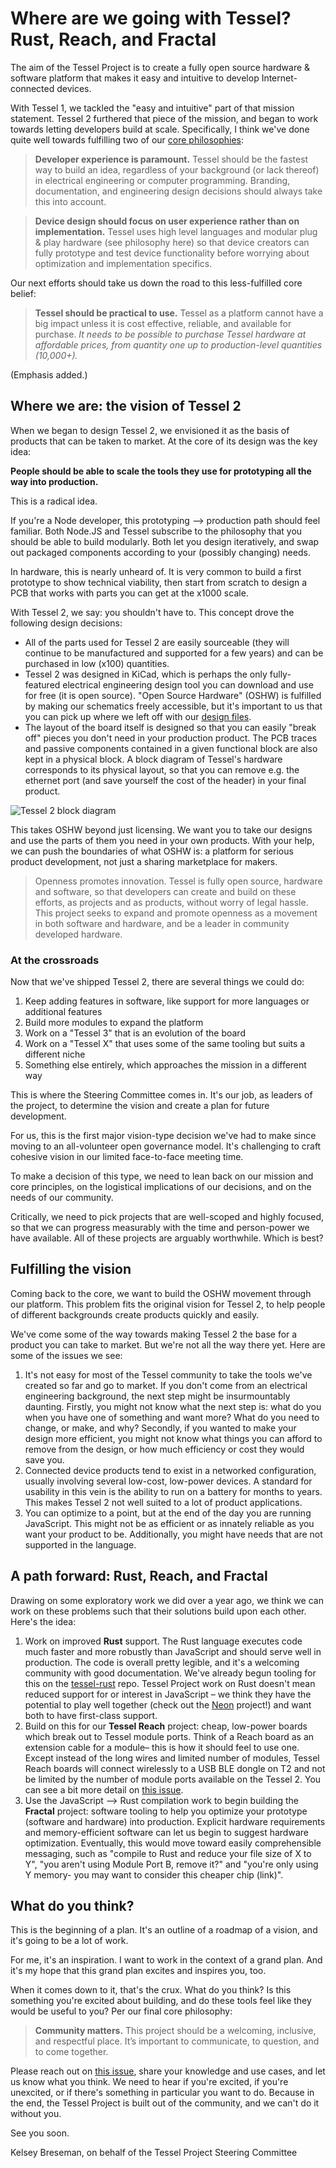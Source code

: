 # Where are we going with Tessel? Rust, Reach, and Fractal

The aim of the Tessel Project is to create a fully open source hardware & software platform that makes it easy and intuitive to develop Internet-connected devices.

With Tessel 1, we tackled the "easy and intuitive" part of that mission statement. Tessel 2 furthered that piece of the mission, and began to work towards letting developers build at scale. Specifically, I think we've done quite well towards fulfilling two of our [core philosophies](https://github.com/tessel/project/blob/master/MISSION.md):

> **Developer experience is paramount.** Tessel should be the fastest way to build an idea, regardless of your background (or lack thereof) in electrical engineering or computer programming. Branding, documentation, and engineering design decisions should always take this into account.

> **Device design should focus on user experience rather than on implementation.** Tessel uses high level languages and modular plug & play hardware (see philosophy here) so that device creators can fully prototype and test device functionality before worrying about optimization and implementation specifics.

Our next efforts should take us down the road to this less-fulfilled core belief:

> **Tessel should be practical to use.** Tessel as a platform cannot have a big impact unless it is cost effective, reliable, and available for purchase. *It needs to be possible to purchase Tessel hardware at affordable prices, from quantity one up to production-level quantities (10,000+).*

(Emphasis added.)

## Where we are: the vision of Tessel 2

When we began to design Tessel 2, we envisioned it as the basis of products that can be taken to market. At the core of its design was the key idea:

**People should be able to scale the tools they use for prototyping all the way into production.**

This is a radical idea.

If you're a Node developer, this prototyping --> production path should feel familiar. Both Node.JS and Tessel subscribe to the philosophy that you should be able to build modularly. Both let you design iteratively, and swap out packaged components according to your (possibly changing) needs.

In hardware, this is nearly unheard of. It is very common to build a first prototype to show technical viability, then start from scratch to design a PCB that works with parts you can get at the x1000 scale.

With Tessel 2, we say: you shouldn't have to. This concept drove the following design decisions:

* All of the parts used for Tessel 2 are easily sourceable (they will continue to be manufactured and supported for a few years) and can be purchased in low (x100) quantities.
* Tessel 2 was designed in KiCad, which is perhaps the only fully-featured electrical engineering design tool you can download and use for free (it is open source). "Open Source Hardware" (OSHW) is fulfilled by making our schematics freely accessible, but it's important to us that you can pick up where we left off with our [design files](https://github.com/tessel/t2-hardware).
* The layout of the board itself is designed so that you can easily "break off" pieces you don't need in your production product. The PCB traces and passive components contained in a given functional block are also kept in a physical block. A block diagram of Tessel's hardware corresponds to its physical layout, so that you can remove e.g. the ethernet port (and save yourself the cost of the header) in your final product.

![Tessel 2 block diagram](http://softdroid.net/sites/default/files/resize/remote/eb0193ce7bae91d87724d28642c83ab7-500x458.png)

This takes OSHW beyond just licensing. We want you to take our designs and use the parts of them you need in your own products. With your help, we can push the boundaries of what OSHW is: a platform for serious product development, not just a sharing marketplace for makers.

> Openness promotes innovation. Tessel is fully open source, hardware and software, so that developers can create and build on these efforts, as projects and as products, without worry of legal hassle. This project seeks to expand and promote openness as a movement in both software and hardware, and be a leader in community developed hardware.

### At the crossroads

Now that we've shipped Tessel 2, there are several things we could do:

1. Keep adding features in software, like support for more languages or additional features
1. Build more modules to expand the platform
1. Work on a "Tessel 3" that is an evolution of the board
1. Work on a "Tessel X" that uses some of the same tooling but suits a different niche
1. Something else entirely, which approaches the mission in a different way

This is where the Steering Committee comes in. It's our job, as leaders of the project, to determine the vision and create a plan for future development.

For us, this is the first major vision-type decision we've had to make since moving to an all-volunteer open governance model. It's challenging to craft cohesive vision in our limited face-to-face meeting time.

To make a decision of this type, we need to lean back on our mission and core principles, on the logistical implications of our decisions, and on the needs of our community.

Critically, we need to pick projects that are well-scoped and highly focused, so that we can progress measurably with the time and person-power we have available. All of these projects are arguably worthwhile. Which is best?

## Fulfilling the vision

Coming back to the core, we want to build the OSHW movement through our platform. This problem fits the original vision for Tessel 2, to help people of different backgrounds create products quickly and easily.

We've come some of the way towards making Tessel 2 the base for a product you can take to market. But we're not all the way there yet. Here are some of the issues we see:

1. It's not easy for most of the Tessel community to take the tools we've created so far and go to market. If you don't come from an electrical engineering background, the next step might be insurmountably daunting. Firstly, you might not know what the next step is: what do you when you have one of something and want more? What do you need to change, or make, and why? Secondly, if you wanted to make your design more efficient, you might not know what things you can afford to remove from the design, or how much efficiency or cost they would save you.
1. Connected device products tend to exist in a networked configuration, usually involving several low-cost, low-power devices. A standard for usability in this vein is the ability to run on a battery for months to years. This makes Tessel 2 not well suited to a lot of product applications.
1. You can optimize to a point, but at the end of the day you are running JavaScript. This might not be as efficient or as innately reliable as you want your product to be. Additionally, you might have needs that are not supported in the language.

## A path forward: Rust, Reach, and Fractal

Drawing on some exploratory work we did over a year ago, we think we can work on these problems such that their solutions build upon each other. Here's the idea:

1. Work on improved **Rust** support. The Rust language executes code much faster and more robustly than JavaScript and should serve well in production. The code is overall pretty legible, and it's a welcoming community with good documentation. We've already begun tooling for this on the [tessel-rust](//github.com/tessel/tessel-rust) repo. Tessel Project work on Rust doesn't mean reduced support for or interest in JavaScript – we think they have the potential to play well together (check out the [Neon](https://github.com/rustbridge/neon) project!) and want both to have first-class support.
1. Build on this for our **Tessel Reach** project: cheap, low-power boards which break out to Tessel module ports. Think of a Reach board as an extension cable for a module– this is how it should feel to use one. Except instead of the long wires and limited number of modules, Tessel Reach boards will connect wirelessly to a USB BLE dongle on T2 and not be limited by the number of module ports available on the Tessel 2. You can see a bit more detail on [this issue](https://github.com/tessel/project/issues/142).
1. Use the JavaScript --> Rust compilation work to begin building the **Fractal** project: software tooling to help you optimize your prototype (software and hardware) into production. Explicit hardware requirements and memory-efficient software can let us begin to suggest hardware optimization. Eventually, this would move toward easily comprehensible messaging, such as "compile to Rust and reduce your file size of X to Y", "you aren't using Module Port B, remove it?" and "you're only using Y memory- you may want to consider this cheaper chip (link)".

## What do you think?

This is the beginning of a plan. It's an outline of a roadmap of a vision, and it's going to be a lot of work.

For me, it's an inspiration. I want to work in the context of a grand plan. And it's my hope that this grand plan excites and inspires you, too.

When it comes down to it, that's the crux. What do you think? Is this something you're excited about building, and do these tools feel like they would be useful to you? Per our final core philosophy:

> **Community matters.** This project should be a welcoming, inclusive, and respectful place. It’s important to communicate, to question, and to come together.

Please reach out on [this issue](https://github.com/tessel/project/issues/186), share your knowledge and use cases, and let us know what you think. We need to hear if you're excited, if you're unexcited, or if there's something in particular you want to do. Because in the end, the Tessel Project is built out of the community, and we can't do it without you.

See you soon.

Kelsey Breseman, on behalf of the Tessel Project Steering Committee
